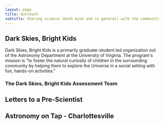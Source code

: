 ```yaml
---
layout: page
title: Outreach
subtitle: Sharing science (both mine and in general) with the community is a passion and a privilege. Below are various organizations and projects I have been involved with over the years.
---
```


## Dark Skies, Bright Kids

Dark Skies, Bright Kids is a primarily graduate-student led organization out of the Astronomy Department at the University of Virginia. The program's mission is "to foster the natural curiosity of children in the surrounding community by helping them to explore the Universe in a social setting with fun, hands-on activities." 

### The Dark Skies, Bright Kids Assessment Team

## Letters to a Pre-Scientist
## Astronomy on Tap - Charlottesville
